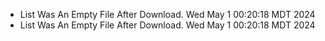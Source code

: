 *  List Was An Empty File After Download. Wed May  1 00:20:18 MDT 2024
*  List Was An Empty File After Download. Wed May  1 00:20:18 MDT 2024

